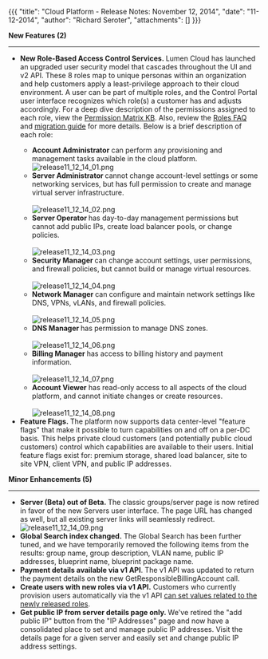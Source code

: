 {{{
  "title": "Cloud Platform - Release Notes: November 12, 2014",
  "date": "11-12-2014",
  "author": "Richard Seroter",
  "attachments": []
}}}

<p><strong>New Features (2)</strong>
</p>
<div>
  <hr />
</div>
<ul>
  <li><strong>New Role-Based Access Control Services.&nbsp;</strong>Lumen Cloud has launched an upgraded user security model that cascades throughout the UI and v2 API. These 8 roles map to unique personas within an organization and help customers apply
    a least-privilege approach to their cloud environment. A user can be part of multiple roles, and the Control Portal user interface recognizes which role(s) a customer has and adjusts accordingly. For a deep dive description of the permissions assigned
    to each role, view the <a href="https://t3n.zendesk.com/entries/57974910-Role-Permissions-Matrix">Permission Matrix KB</a>. Also, review the <a href="https://t3n.zendesk.com/entries/57600424-Roles-FAQ">Roles FAQ</a>    and <a href="https://t3n.zendesk.com/entries/58057670-Roles-Migration-Guide">migration guide</a> for more details. Below is a brief description of each role:</li>
  <ul>
    <li><strong>Account Administrator</strong> can perform any provisioning and management tasks available in the cloud platform.&nbsp;
      <br /><img src="https://t3n.zendesk.com/attachments/token/Iqi4kDC1ck7t58vqxpyIbyLWZ/?name=release11_12_14_01.png" alt="release11_12_14_01.png" />
    </li>
    <li><strong>Server Administrator&nbsp;</strong>cannot change account-level settings or some networking services, but has full permission to create and manage virtual server infrastructure.
      <br />
      <br /><img src="https://t3n.zendesk.com/attachments/token/BfrBnp8b7mspElMu2KpH4eO3s/?name=release11_12_14_02.png" alt="release11_12_14_02.png" />
    </li>
    <li><strong>Server Operator&nbsp;</strong>has day-to-day management permissions but cannot add public IPs, create load balancer pools, or change policies.
      <br />
      <br /><img src="https://t3n.zendesk.com/attachments/token/4diaEtJJAEPMHGUOVjlXfwbo2/?name=release11_12_14_03.png" alt="release11_12_14_03.png" />
    </li>
    <li><strong>Security Manager&nbsp;</strong>can change account settings, user permissions, and firewall policies, but cannot build or manage virtual resources.
      <br />
      <br /><img src="https://t3n.zendesk.com/attachments/token/jJoPB2EKkWwGQmTJ6Yf7aFJA9/?name=release11_12_14_04.png" alt="release11_12_14_04.png" />
    </li>
    <li><strong>Network Manager&nbsp;</strong>can configure and maintain network settings like DNS, VPNs, vLANs, and firewall policies.
      <br />
      <br /><img src="https://t3n.zendesk.com/attachments/token/OIXO59C9nMnLU12xicqjv875D/?name=release11_12_14_05.png" alt="release11_12_14_05.png" />
    </li>
    <li><strong>DNS Manager&nbsp;</strong>has permission to manage DNS zones.
      <br />
      <br /><img src="https://t3n.zendesk.com/attachments/token/xQZwASi8HmkTENYFKYsqk6ZiT/?name=release11_12_14_06.png" alt="release11_12_14_06.png" />
    </li>
    <li><strong>Billing Manager&nbsp;</strong>has access to billing history and payment information.
      <br />
      <br /><img src="https://t3n.zendesk.com/attachments/token/ss81Dp3Spg6XGVY9P3cnO3E96/?name=release11_12_14_07.png" alt="release11_12_14_07.png" />
    </li>
    <li><strong>Account Viewer</strong>&nbsp;has read-only access to all aspects of the cloud platform, and cannot initiate changes or create resources.
      <br />
      <br /><img src="https://t3n.zendesk.com/attachments/token/f62HihkbXtcmEVm13AxnuZFbo/?name=release11_12_14_08.png" alt="release11_12_14_08.png" />
    </li>
  </ul>
  <li><strong>Feature Flags.&nbsp;</strong>The platform now supports data center-level "feature flags" that make it possible to turn capabilities on and off on a per-DC basis. This helps private cloud customers (and potentially public cloud customers) control
    which capabilities are available to their users. Initial feature flags exist for: premium storage, shared load balancer, site to site VPN, client VPN, and public IP addresses.</li>
</ul>
<p><strong>Minor Enhancements (5)</strong>
</p>
<div>
  <hr />
</div>
<ul>
  <li><strong>Server (Beta) out of Beta.&nbsp;</strong>The classic groups/server page is now retired in favor of the new Servers user interface. The page URL has changed as well, but all existing server links will seamlessly redirect.
    <br /><img src="https://t3n.zendesk.com/attachments/token/4iKXLmRWKUNtRGUkAiW46rv0N/?name=release11_12_14_09.png" alt="release11_12_14_09.png" />
  </li>
  <li><strong>Global Search index changed.</strong> The Global Search has been further tuned, and we have temporarily removed the following items from the results: group name, group description, VLAN name, public IP addresses, blueprint name, blueprint package
    name.</li>
  <li><strong>Payment details available via v1 API</strong>. The v1 API was updated to return the payment details on the new GetResponsibleBillingAccount&nbsp;call.</li>
  <li><strong>Create users with new roles via v1 API.</strong> Customers who currently provision users automatically via the v1 API <a href="https://t3n.zendesk.com/entries/22441967-CreateUser">can set values related to the newly released roles</a>.</li>
  <li><strong>Get public IP from server details page only.&nbsp;</strong>We've retired the "add public IP" button from the "IP Addresses" page and now have a consolidated place to set and manage public IP addresses. Visit the details page for a given server
    and easily set and change public IP address settings.</li>
</ul>
